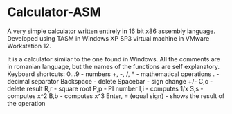 # Calculator-ASM
A very simple calculator written entirely in 16 bit x86 assembly language. Developed using TASM in Windows XP SP3 virtual machine in VMware Workstation 12.

It is a calculator similar to the one found in Windows. All the comments are in romanian language, but the names of the functions are self explanatory.
Keyboard shortcuts:
0...9 - numbers
+, -, /, * - mathematical operations
. - decimal separator
Backspace - delete
Spacebar - sign change +/-
C,c - delete result
R,r - square root
P,p - PI number
I,i - computes 1/x
S,s - computes x^2
B,b - computes x^3
Enter, = (equal sign) - shows the result of the operation
